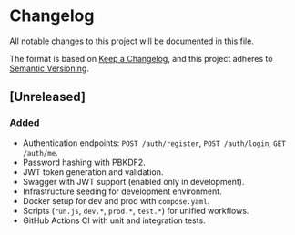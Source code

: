 # Changelog
All notable changes to this project will be documented in this file.

The format is based on [Keep a Changelog](https://keepachangelog.com/en/1.1.0/),
and this project adheres to [Semantic Versioning](https://semver.org/spec/v2.0.0.html).

## [Unreleased]

### Added
- Authentication endpoints: `POST /auth/register`, `POST /auth/login`, `GET /auth/me`.
- Password hashing with PBKDF2.
- JWT token generation and validation.
- Swagger with JWT support (enabled only in development).
- Infrastructure seeding for development environment.
- Docker setup for dev and prod with `compose.yaml`.
- Scripts (`run.js`, `dev.*`, `prod.*`, `test.*`) for unified workflows.
- GitHub Actions CI with unit and integration tests.
